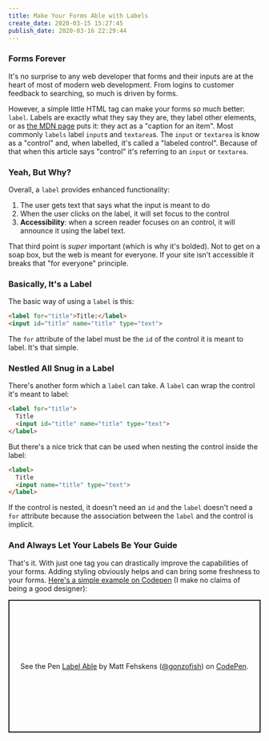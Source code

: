 ```yaml
---
title: Make Your Forms Able with Labels
create_date: 2020-03-15 15:27:45
publish_date: 2020-03-16 22:29:44
---
```


### Forms Forever

It's no surprise to any web developer that forms and their inputs are at the heart of most of modern web development. From logins to customer feedback to searching, so much is driven by forms.

However, a simple little HTML tag can make your forms _so_ much better: `label`. Labels are exactly what they say they are, they label other elements, or as [the MDN page](https://developer.mozilla.org/en-US/docs/Web/HTML/Element/label "The MDN page for an HTML label") puts it: they act as a "caption for an item". Most commonly `labels` label `input`s and `textarea`s. The `input` or `textarea` is know as a "control" and, when labelled, it's called a "labeled control". Because of that when this article says "control" it's referring to an `input` or `textarea`.

### Yeah, But Why?

Overall, a `label` provides enhanced functionality:

1. The user gets text that says what the input is meant to do
2. When the user clicks on the label, it will set focus to the control
3. **Accessibility**: when a screen reader focuses on an control, it will announce it using the label text.

That third point is _super_ important (which is why it's bolded). Not to get on a soap box, but the web is meant for everyone. If your site isn't accessible it breaks that "for everyone" principle.

### Basically, It's a Label

The basic way of using a `label` is this:

```html
<label for="title">Title:</label>
<input id="title" name="title" type="text">
```

The `for` attribute of the label must be the `id` of the control it is meant to label. It's that simple.

### Nestled All Snug in a Label

There's another form which a `label` can take. A `label` can wrap the control it's meant to label:

```html
<label for="title">
  Title
  <input id="title" name="title" type="text">
</label>
```

But there's a nice trick that can be used when nesting the control inside the label:

```html
<label>
  Title
  <input name="title" type="text">
</label>
```

If the control is nested, it doesn't need an `id` and the `label` doesn't need a `for` attribute because the association between the `label` and the control is implicit.

### And Always Let Your Labels Be Your Guide

That's it. With just one tag you can drastically improve the capabilities of your forms. Adding styling obviously helps and can bring some freshness to your forms. [Here's a simple example on Codepen](https://codepen.io/gonzofish/pen/poJVGEo) (I make no claims of being a good designer):

<p class="codepen" data-height="265" data-theme-id="dark" data-default-tab="css,result" data-user="gonzofish" data-slug-hash="poJVGEo" data-preview="true" style="height: 265px; box-sizing: border-box; display: flex; align-items: center; justify-content: center; border: 2px solid; margin: 1em 0; padding: 1em;" data-pen-title="Label Able">
  <span>See the Pen <a href="https://codepen.io/gonzofish/pen/poJVGEo">
  Label Able</a> by Matt Fehskens (<a href="https://codepen.io/gonzofish">@gonzofish</a>)
  on <a href="https://codepen.io">CodePen</a>.</span>
</p>
<script async src="https://static.codepen.io/assets/embed/ei.js"></script>
